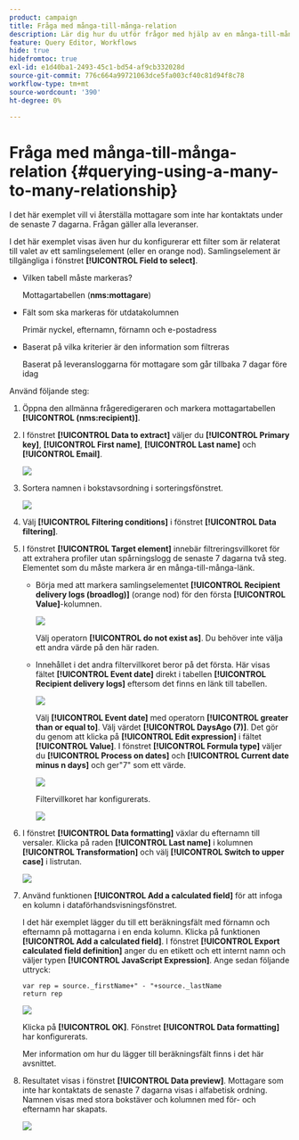 ```yaml
---
product: campaign
title: Fråga med många-till-många-relation
description: Lär dig hur du utför frågor med hjälp av en många-till-många-relation
feature: Query Editor, Workflows
hide: true
hidefromtoc: true
exl-id: e1d40ba1-2493-45c1-bd54-af9cb332028d
source-git-commit: 776c664a99721063dce5fa003cf40c81d94f8c78
workflow-type: tm+mt
source-wordcount: '390'
ht-degree: 0%

---
```


# Fråga med många-till-många-relation {#querying-using-a-many-to-many-relationship}



I det här exemplet vill vi återställa mottagare som inte har kontaktats under de senaste 7 dagarna. Frågan gäller alla leveranser.

I det här exemplet visas även hur du konfigurerar ett filter som är relaterat till valet av ett samlingselement (eller en orange nod). Samlingselement är tillgängliga i fönstret **[!UICONTROL Field to select]**.

* Vilken tabell måste markeras?

  Mottagartabellen (**nms:mottagare**)

* Fält som ska markeras för utdatakolumnen

  Primär nyckel, efternamn, förnamn och e-postadress

* Baserat på vilka kriterier är den information som filtreras

  Baserat på leveransloggarna för mottagare som går tillbaka 7 dagar före idag

Använd följande steg:

1. Öppna den allmänna frågeredigeraren och markera mottagartabellen **[!UICONTROL (nms:recipient)]**.
1. I fönstret **[!UICONTROL Data to extract]** väljer du **[!UICONTROL Primary key]**, **[!UICONTROL First name]**, **[!UICONTROL Last name]** och **[!UICONTROL Email]**.

   ![](assets/query_editor_nveau_33.png)

1. Sortera namnen i bokstavsordning i sorteringsfönstret.

   ![](assets/query_editor_nveau_34.png)

1. Välj **[!UICONTROL Filtering conditions]** i fönstret **[!UICONTROL Data filtering]**.
1. I fönstret **[!UICONTROL Target element]** innebär filtreringsvillkoret för att extrahera profiler utan spårningslogg de senaste 7 dagarna två steg. Elementet som du måste markera är en många-till-många-länk.

   * Börja med att markera samlingselementet **[!UICONTROL Recipient delivery logs (broadlog)]** (orange nod) för den första **[!UICONTROL Value]**-kolumnen.

     ![](assets/query_editor_nveau_67.png)

     Välj operatorn **[!UICONTROL do not exist as]**. Du behöver inte välja ett andra värde på den här raden.

   * Innehållet i det andra filtervillkoret beror på det första. Här visas fältet **[!UICONTROL Event date]** direkt i tabellen **[!UICONTROL Recipient delivery logs]** eftersom det finns en länk till tabellen.

     ![](assets/query_editor_nveau_36.png)

     Välj **[!UICONTROL Event date]** med operatorn **[!UICONTROL greater than or equal to]**. Välj värdet **[!UICONTROL DaysAgo (7)]**. Det gör du genom att klicka på **[!UICONTROL Edit expression]** i fältet **[!UICONTROL Value]**. I fönstret **[!UICONTROL Formula type]** väljer du **[!UICONTROL Process on dates]** och **[!UICONTROL Current date minus n days]** och ger&quot;7&quot; som ett värde.

     ![](assets/query_editor_nveau_37.png)

     Filtervillkoret har konfigurerats.

     ![](assets/query_editor_nveau_38.png)

1. I fönstret **[!UICONTROL Data formatting]** växlar du efternamn till versaler. Klicka på raden **[!UICONTROL Last name]** i kolumnen **[!UICONTROL Transformation]** och välj **[!UICONTROL Switch to upper case]** i listrutan.

   ![](assets/query_editor_nveau_39.png)

1. Använd funktionen **[!UICONTROL Add a calculated field]** för att infoga en kolumn i dataförhandsvisningsfönstret.

   I det här exemplet lägger du till ett beräkningsfält med förnamn och efternamn på mottagarna i en enda kolumn. Klicka på funktionen **[!UICONTROL Add a calculated field]**. I fönstret **[!UICONTROL Export calculated field definition]** anger du en etikett och ett internt namn och väljer typen **[!UICONTROL JavaScript Expression]**. Ange sedan följande uttryck:

   ```
   var rep = source._firstName+" - "+source._lastName
   return rep
   ```

   ![](assets/query_editor_nveau_40.png)

   Klicka på **[!UICONTROL OK]**. Fönstret **[!UICONTROL Data formatting]** har konfigurerats.

   Mer information om hur du lägger till beräkningsfält finns i det här avsnittet.

1. Resultatet visas i fönstret **[!UICONTROL Data preview]**. Mottagare som inte har kontaktats de senaste 7 dagarna visas i alfabetisk ordning. Namnen visas med stora bokstäver och kolumnen med för- och efternamn har skapats.

   ![](assets/query_editor_nveau_41.png)
